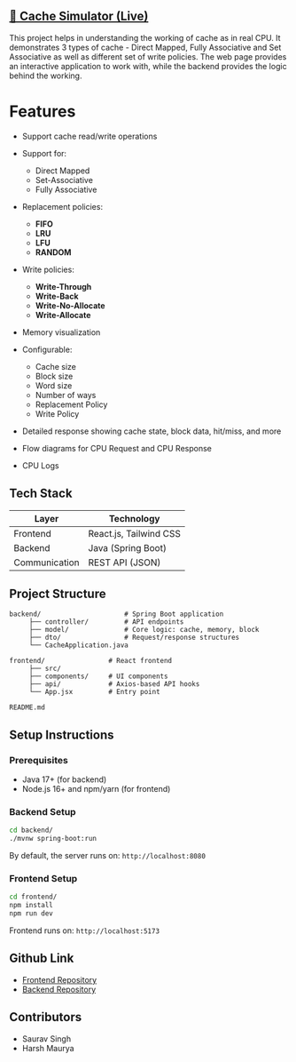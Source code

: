 ## [🔗 Cache Simulator (Live)](https://cache-visualizer.vercel.app/)

This project helps in understanding the working of cache as in real CPU. It demonstrates 3 types of cache - Direct Mapped, Fully Associative and Set Associative as well as different set of write policies. The web page provides an interactive application to work with, while the backend provides the logic behind the working.

# Features
  * Support cache read/write operations
  * Support for:
  
    * Direct Mapped
    * Set-Associative 
    * Fully Associative
  * Replacement policies:
  
    * **FIFO**
    * **LRU**
    * **LFU**
    * **RANDOM**
  * Write policies:
  
    * **Write-Through**
    * **Write-Back**
    * **Write-No-Allocate**
    * **Write-Allocate**
  * Memory visualization
  * Configurable:
  
    * Cache size
    * Block size
    * Word size
    * Number of ways
    * Replacement Policy
    * Write Policy
  * Detailed response showing cache state, block data, hit/miss, and more
  * Flow diagrams for CPU Request and CPU Response
  * CPU Logs
## Tech Stack

| Layer         | Technology             |
| ------------- | ---------------------- |
| Frontend      | React.js, Tailwind CSS |
| Backend       | Java (Spring Boot)     |
| Communication | REST API (JSON)        |

## Project Structure

```
backend/                     # Spring Boot application
     ├── controller/         # API endpoints
     ├── model/              # Core logic: cache, memory, block
     ├── dto/                # Request/response structures
     └── CacheApplication.java

frontend/                # React frontend
     ├── src/
     ├── components/     # UI components
     ├── api/            # Axios-based API hooks
     └── App.jsx         # Entry point

README.md
```

## Setup Instructions

### Prerequisites

* Java 17+ (for backend)
* Node.js 16+ and npm/yarn (for frontend)


### Backend Setup

```bash
cd backend/
./mvnw spring-boot:run
```

By default, the server runs on: `http://localhost:8080`

### Frontend Setup

```bash
cd frontend/
npm install
npm run dev
```

Frontend runs on: `http://localhost:5173`

## Github Link
* [Frontend Repository](https://github.com/sauravatgithub-web/Cache-Visualizer.git)
* [Backend Repository](https://github.com/pntu007/cache_api.git)

## Contributors

* Saurav Singh
* Harsh Maurya
